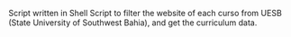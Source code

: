 Script written in Shell Script to filter the website of each curso from UESB (State University of Southwest Bahia), and get the curriculum data.
